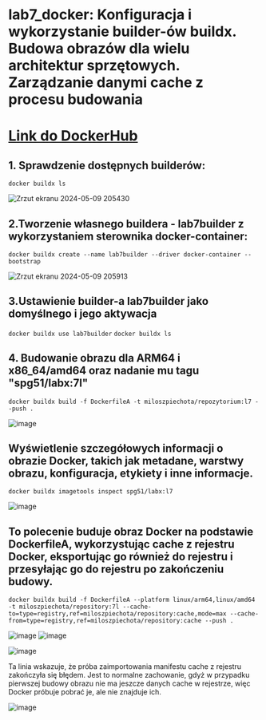 # lab7_docker: Konfiguracja i wykorzystanie builder-ów buildx. Budowa obrazów dla wielu architektur sprzętowych. Zarządzanie danymi cache z procesu budowania

# [Link do DockerHub](https://hub.docker.com/r/miloszpiechota/repository)




## 1. Sprawdzenie dostępnych builderów:

`docker buildx ls`

![Zrzut ekranu 2024-05-09 205430](https://github.com/miloszpiechota/lab7_docker/assets/161620373/3194bfeb-b56e-4c95-82b0-03037f96286f)


## 2.Tworzenie własnego buildera - lab7builder z wykorzystaniem sterownika docker-container:

`docker buildx create --name lab7builder --driver docker-container --bootstrap`

![Zrzut ekranu 2024-05-09 205913](https://github.com/miloszpiechota/lab7_docker/assets/161620373/6e412386-b959-44c8-a4c3-dd4d0b71a2f5)


## 3.Ustawienie builder-a lab7builder jako domyślnego i jego aktywacja

`docker buildx use lab7builder`
`docker buildx ls`


## 4. Budowanie obrazu dla ARM64 i x86_64/amd64 oraz nadanie mu tagu "spg51/labx:7l"

`docker buildx build -f DockerfileA -t miloszpiechota/repozytorium:l7 --push .`

![image](https://github.com/miloszpiechota/lab7_docker/assets/161620373/9e0d36ad-2d8d-409a-b051-c259661f69c4)


## Wyświetlenie szczegółowych informacji o obrazie Docker, takich jak metadane, warstwy obrazu, konfiguracja, etykiety i inne informacje.

`docker buildx imagetools inspect spg51/labx:l7`

![image](https://github.com/miloszpiechota/lab7_docker/assets/161620373/1ee595d2-1112-4c64-bf09-73ff3c47e3ab)


## To polecenie buduje obraz Docker na podstawie DockerfileA, wykorzystując cache z rejestru Docker, eksportując go również do rejestru i przesyłając go do rejestru po zakończeniu budowy.

`docker buildx build -f DockerfileA --platform linux/arm64,linux/amd64 -t miloszpiechota/repository:7l --cache-to=type=registry,ref=miloszpiechota/repository:cache,mode=max --cache-from=type=registry,ref=miloszpiechota/repository:cache --push .`

![image](https://github.com/miloszpiechota/lab7_docker/assets/161620373/2b5c9c30-7a1a-45fc-84b0-9b9e54e34dfa)
![image](https://github.com/miloszpiechota/lab7_docker/assets/161620373/0d8cb188-e4bd-4e5d-acec-19709f5060fa)


![image](https://github.com/miloszpiechota/lab7_docker/assets/161620373/7aef5ccb-7af0-403d-af46-9f6651784af4)

Ta linia wskazuje, że próba zaimportowania manifestu cache z rejestru zakończyła się błędem. Jest to normalne zachowanie, gdyż w przypadku pierwszej budowy obrazu nie ma jeszcze danych cache w rejestrze, więc Docker próbuje pobrać je, ale nie znajduje ich.


![image](https://github.com/miloszpiechota/lab7_docker/assets/161620373/7ed01b99-0206-40e1-9ae1-12550749e2d3)



